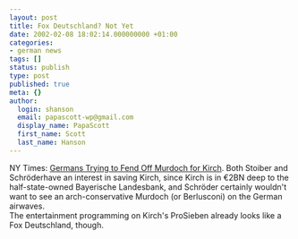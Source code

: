 ```yaml
---
layout: post
title: Fox Deutschland? Not Yet
date: 2002-02-08 18:02:14.000000000 +01:00
categories:
- german news
tags: []
status: publish
type: post
published: true
meta: {}
author:
  login: shanson
  email: papascott-wp@gmail.com
  display_name: PapaScott
  first_name: Scott
  last_name: Hanson
---
```

<p>NY Times: <a href="http://www.nytimes.com/2002/02/08/business/media/08KIRC.html">Germans Trying to Fend Off Murdoch for Kirch</a>. Both Stoiber and Schröderhave an interest in saving Kirch, since Kirch is in &euro;2BN deep to the half-state-owned Bayerische Landesbank, and Schröder certainly wouldn't want to see an arch-conservative Murdoch (or Berlusconi) on the German airwaves.<br />
The entertainment programming on Kirch's ProSieben already looks like a Fox Deutschland, though.</p>
